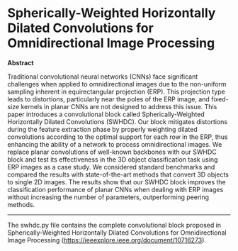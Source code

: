 # **Spherically-Weighted Horizontally Dilated Convolutions for Omnidirectional Image Processing**

**Abstract**

Traditional convolutional neural networks (CNNs) face significant challenges when applied to omnidirectional images due to the non-uniform sampling inherent in equirectangular projection (ERP). This projection type leads to distortions, particularly near the poles of the ERP image, and fixed-size kernels in planar CNNs are not designed to address this issue. This paper introduces a convolutional block called Spherically-Weighted Horizontally Dilated Convolutions (SWHDC). Our block mitigates distortions during the feature extraction phase by properly weighting dilated convolutions according to the optimal support for each row in the ERP, thus enhancing the ability of a network to process omnidirectional images. We replace planar convolutions of well-known backbones with our SWHDC block and test its effectiveness in the 3D object classification task using ERP images as a case study. We considered standard benchmarks and compared the results with state-of-the-art methods that convert 3D objects to single 2D images. The results show that our SWHDC block improves the classification performance of planar CNNs when dealing with ERP images without increasing the number of parameters, outperforming peering methods.


----
The swhdc.py file contains the complete convolutional block proposed in Spherically-Weighted Horizontally Dilated Convolutions for Omnidirectional Image Processing (https://ieeexplore.ieee.org/document/10716273).
